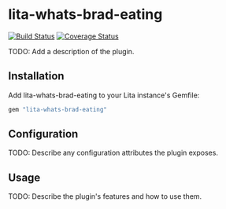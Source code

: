 # lita-whats-brad-eating

[![Build Status](https://travis-ci.org/gjack/lita-whats-brad-eating.png?branch=master)](https://travis-ci.org/gjack/lita-whats-brad-eating)
[![Coverage Status](https://coveralls.io/repos/gjack/lita-whats-brad-eating/badge.png)](https://coveralls.io/r/gjack/lita-whats-brad-eating)

TODO: Add a description of the plugin.

## Installation

Add lita-whats-brad-eating to your Lita instance's Gemfile:

``` ruby
gem "lita-whats-brad-eating"
```

## Configuration

TODO: Describe any configuration attributes the plugin exposes.

## Usage

TODO: Describe the plugin's features and how to use them.

